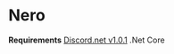 # Nero
__Requirements__
[Discord.net v1.0.1](https://github.com/RogueException/Discord.Net)
.Net Core
